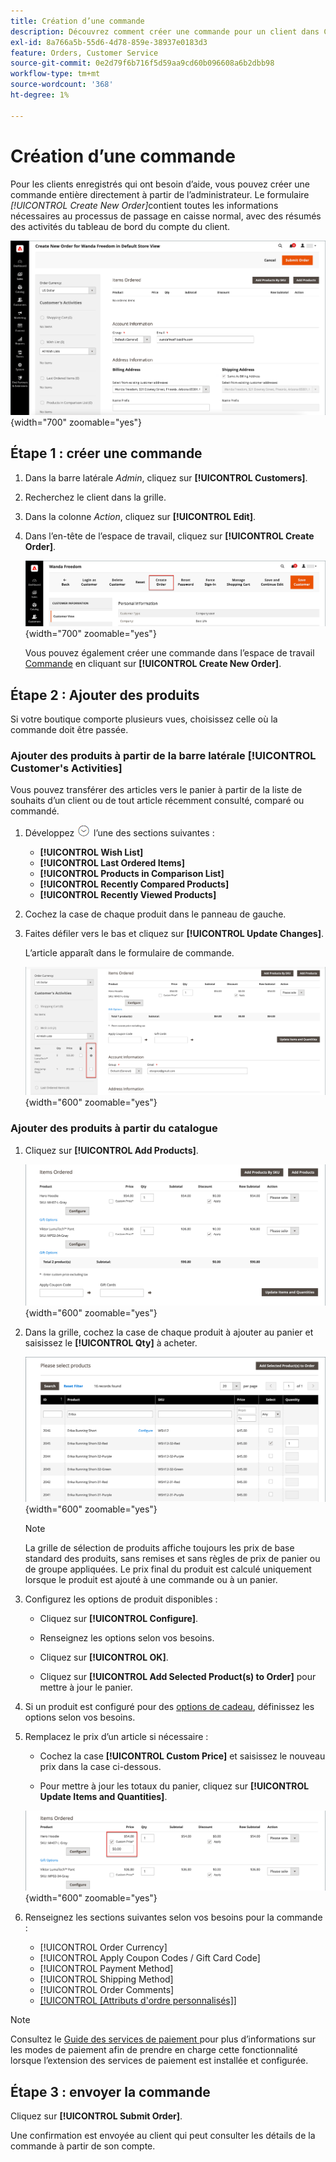 ```yaml
---
title: Création d’une commande
description: Découvrez comment créer une commande pour un client dans Commerce Admin.
exl-id: 8a766a5b-55d6-4d78-859e-38937e0183d3
feature: Orders, Customer Service
source-git-commit: 0e2d79f6b716f5d59aa9cd60b096608a6b2dbb98
workflow-type: tm+mt
source-wordcount: '368'
ht-degree: 1%

---
```


# Création d’une commande

Pour les clients enregistrés qui ont besoin d’aide, vous pouvez créer une commande entière directement à partir de l’administrateur. Le formulaire _[!UICONTROL Create New Order]_&#x200B;contient toutes les informations nécessaires au processus de passage en caisse normal, avec des résumés des activités du tableau de bord du compte du client.

![Créer une commande pour un client](./assets/create-new-order.png){width="700" zoomable="yes"}

## Étape 1 : créer une commande

1. Dans la barre latérale _Admin_, cliquez sur **[!UICONTROL Customers]**.

1. Recherchez le client dans la grille.

1. Dans la colonne _Action_, cliquez sur **[!UICONTROL Edit]**.

1. Dans l’en-tête de l’espace de travail, cliquez sur **[!UICONTROL Create Order]**.

   ![En-tête Workspace](./assets/order-create-buttons.png){width="700" zoomable="yes"}

   Vous pouvez également créer une commande dans l’espace de travail [Commande](orders.md#orders-workspace) en cliquant sur **[!UICONTROL Create New Order]**.

## Étape 2 : Ajouter des produits

Si votre boutique comporte plusieurs vues, choisissez celle où la commande doit être passée.

### Ajouter des produits à partir de la barre latérale [!UICONTROL Customer's Activities]

Vous pouvez transférer des articles vers le panier à partir de la liste de souhaits d’un client ou de tout article récemment consulté, comparé ou commandé.

1. Développez ![Sélecteur de développement](../assets/icon-display-expand.png) l’une des sections suivantes :

   - **[!UICONTROL Wish List]**
   - **[!UICONTROL Last Ordered Items]**
   - **[!UICONTROL Products in Comparison List]**
   - **[!UICONTROL Recently Compared Products]**
   - **[!UICONTROL Recently Viewed Products]**

1. Cochez la case de chaque produit dans le panneau de gauche.

1. Faites défiler vers le bas et cliquez sur **[!UICONTROL Update Changes]**.

   L’article apparaît dans le formulaire de commande.

   ![Ajouter au panier](./assets/create-order-add-wishlist.png){width="600" zoomable="yes"}

### Ajouter des produits à partir du catalogue

1. Cliquez sur **[!UICONTROL Add Products]**.

   ![Ajouter des produits](./assets/account-add-wishlist-product.png){width="600" zoomable="yes"}

1. Dans la grille, cochez la case de chaque produit à ajouter au panier et saisissez le **[!UICONTROL Qty]** à acheter.

   ![Sélectionner des produits](./assets/create-order-from-catalog.png){width="600" zoomable="yes"}

   >[!NOTE]
   >
   >La grille de sélection de produits affiche toujours les prix de base standard des produits, sans remises et sans règles de prix de panier ou de groupe appliquées. Le prix final du produit est calculé uniquement lorsque le produit est ajouté à une commande ou à un panier.

1. Configurez les options de produit disponibles :

   - Cliquez sur **[!UICONTROL Configure]**.

   - Renseignez les options selon vos besoins.

   - Cliquez sur **[!UICONTROL OK]**.

   - Cliquez sur **[!UICONTROL Add Selected Product(s) to Order]** pour mettre à jour le panier.

1. Si un produit est configuré pour des [options de cadeau](../catalog/product-gift-options.md), définissez les options selon vos besoins.

1. Remplacez le prix d’un article si nécessaire :

   - Cochez la case **[!UICONTROL Custom Price]** et saisissez le nouveau prix dans la case ci-dessous.

   - Pour mettre à jour les totaux du panier, cliquez sur **[!UICONTROL Update Items and Quantities]**.

   ![Prix personnalisé](./assets/create-order-custom-price.png){width="600" zoomable="yes"}

1. Renseignez les sections suivantes selon vos besoins pour la commande :

   - [!UICONTROL Order Currency]
   - [!UICONTROL Apply Coupon Codes / Gift Card Code]
   - [!UICONTROL Payment Method]
   - [!UICONTROL Shipping Method]
   - [!UICONTROL Order Comments]
   - [[!UICONTROL [Attributs d&#39;ordre personnalisés]]](../stores-purchase/order-processing.md#custom-order-attributes)

>[!NOTE]
>
>Consultez le [ Guide des services de paiement ](https://experienceleague.adobe.com/fr/docs/commerce/payment-services/guide-overview) pour plus d’informations sur les modes de paiement afin de prendre en charge cette fonctionnalité lorsque l’extension des services de paiement est installée et configurée.

## Étape 3 : envoyer la commande

Cliquez sur **[!UICONTROL Submit Order]**.

Une confirmation est envoyée au client qui peut consulter les détails de la commande à partir de son compte.
